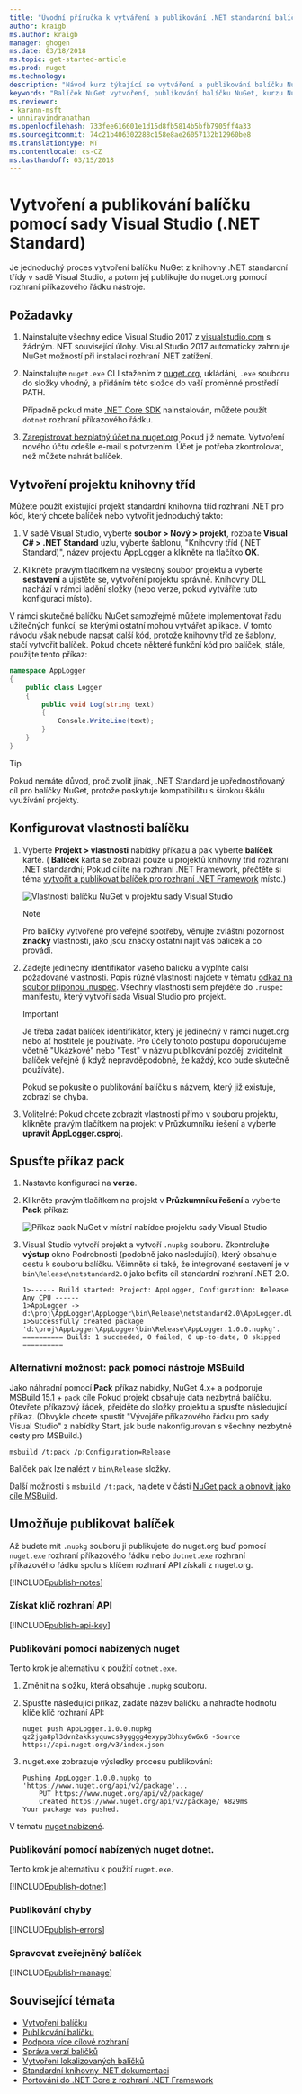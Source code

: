 ```yaml
---
title: "Úvodní příručka k vytváření a publikování .NET standardní balíčku NuGet pomocí sady Visual Studio | Microsoft Docs"
author: kraigb
ms.author: kraigb
manager: ghogen
ms.date: 03/18/2018
ms.topic: get-started-article
ms.prod: nuget
ms.technology: 
description: "Návod kurz týkající se vytváření a publikování balíčku NuGet pro standardní rozhraní .NET pomocí Visual Studio 2017."
keywords: "Balíček NuGet vytvoření, publikování balíčku NuGet, kurzu NuGet sady Visual Studio vytvořit balíček NuGet, aktualizací Service pack nástroje msbuild"
ms.reviewer:
- karann-msft
- unniravindranathan
ms.openlocfilehash: 733fee616601e1d15d8fb5814b5bfb7905ff4a33
ms.sourcegitcommit: 74c21b406302288c158e8ae26057132b12960be8
ms.translationtype: MT
ms.contentlocale: cs-CZ
ms.lasthandoff: 03/15/2018
---
```

# <a name="create-and-publish-a-package-using-visual-studio-net-standard"></a>Vytvoření a publikování balíčku pomocí sady Visual Studio (.NET Standard)

Je jednoduchý proces vytvoření balíčku NuGet z knihovny .NET standardní třídy v sadě Visual Studio, a potom jej publikujte do nuget.org pomocí rozhraní příkazového řádku nástroje.

## <a name="prerequisites"></a>Požadavky

1. Nainstalujte všechny edice Visual Studio 2017 z [visualstudio.com](https://www.visualstudio.com/) s žádným. NET související úlohy. Visual Studio 2017 automaticky zahrnuje NuGet možností při instalaci rozhraní .NET zatížení.

1. Nainstalujte `nuget.exe` CLI stažením z [nuget.org](https://dist.nuget.org/win-x86-commandline/latest/nuget.exe), ukládání, `.exe` souboru do složky vhodný, a přidáním této složce do vaší proměnné prostředí PATH.

    Případně pokud máte [.NET Core SDK](https://www.microsoft.com/net/download/) nainstalován, můžete použít `dotnet` rozhraní příkazového řádku.

1. [Zaregistrovat bezplatný účet na nuget.org](https://www.nuget.org/users/account/LogOn?returnUrl=%2F) Pokud již nemáte. Vytvoření nového účtu odešle e-mail s potvrzením. Účet je potřeba zkontrolovat, než můžete nahrát balíček.

## <a name="create-a-class-library-project"></a>Vytvoření projektu knihovny tříd

Můžete použít existující projekt standardní knihovna tříd rozhraní .NET pro kód, který chcete balíček nebo vytvořit jednoduchý takto:

1. V sadě Visual Studio, vyberte **soubor > Nový > projekt**, rozbalte **Visual C# > .NET Standard** uzlu, vyberte šablonu, "Knihovny tříd (.NET Standard)", název projektu AppLogger a klikněte na tlačítko **OK**.

1. Klikněte pravým tlačítkem na výsledný soubor projektu a vyberte **sestavení** a ujistěte se, vytvoření projektu správně. Knihovny DLL nachází v rámci ladění složky (nebo verze, pokud vytváříte tuto konfiguraci místo).

V rámci skutečné balíčku NuGet samozřejmě můžete implementovat řadu užitečných funkcí, se kterými ostatní mohou vytvářet aplikace. V tomto návodu však nebude napsat další kód, protože knihovny tříd ze šablony, stačí vytvořit balíček. Pokud chcete některé funkční kód pro balíček, stále, použijte tento příkaz:

```cs
namespace AppLogger
{
    public class Logger
    {
        public void Log(string text)
        {
            Console.WriteLine(text);
        }
    }
}
```

> [!Tip]
> Pokud nemáte důvod, proč zvolit jinak, .NET Standard je upřednostňovaný cíl pro balíčky NuGet, protože poskytuje kompatibilitu s širokou škálu využívání projekty.

## <a name="configure-package-properties"></a>Konfigurovat vlastnosti balíčku

1. Vyberte **Projekt > vlastnosti** nabídky příkazu a pak vyberte **balíček** kartě. ( **Balíček** karta se zobrazí pouze u projektů knihovny tříd rozhraní .NET standardní; Pokud cílíte na rozhraní .NET Framework, přečtěte si téma [vytvořit a publikovat balíček pro rozhraní .NET Framework](create-and-publish-a-package-using-visual-studio-net-framework.md) místo.)

    ![Vlastnosti balíčku NuGet v projektu sady Visual Studio](media/qs_create-vs-01-package-properties.png)

    > [!Note]
    > Pro balíčky vytvořené pro veřejné spotřeby, věnujte zvláštní pozornost **značky** vlastnosti, jako jsou značky ostatní najít váš balíček a co provádí.

1. Zadejte jedinečný identifikátor vašeho balíčku a vyplňte další požadované vlastnosti. Popis různé vlastnosti najdete v tématu [odkaz na soubor příponou .nuspec](../reference/nuspec.md). Všechny vlastnosti sem přejděte do `.nuspec` manifestu, který vytvoří sada Visual Studio pro projekt.

    > [!Important]
    > Je třeba zadat balíček identifikátor, který je jedinečný v rámci nuget.org nebo ať hostitele je používáte. Pro účely tohoto postupu doporučujeme včetně "Ukázkové" nebo "Test" v názvu publikování později zviditelnit balíček veřejně (i když nepravděpodobné, že každý, kdo bude skutečně používáte).
    >
    > Pokud se pokusíte o publikování balíčku s názvem, který již existuje, zobrazí se chyba.

1. Volitelné: Pokud chcete zobrazit vlastnosti přímo v souboru projektu, klikněte pravým tlačítkem na projekt v Průzkumníku řešení a vyberte **upravit AppLogger.csproj**.

## <a name="run-the-pack-command"></a>Spusťte příkaz pack

1. Nastavte konfiguraci na **verze**.

1. Klikněte pravým tlačítkem na projekt v **Průzkumníku řešení** a vyberte **Pack** příkaz:

    ![Příkaz pack NuGet v místní nabídce projektu sady Visual Studio](media/qs_create-vs-02-pack-command.png)

1. Visual Studio vytvoří projekt a vytvoří `.nupkg` souboru. Zkontrolujte **výstup** okno Podrobnosti (podobně jako následující), který obsahuje cestu k souboru balíčku. Všimněte si také, že integrované sestavení je v `bin\Release\netstandard2.0` jako befits cíl standardní rozhraní .NET 2.0.

    ```output
    1>------ Build started: Project: AppLogger, Configuration: Release Any CPU ------
    1>AppLogger -> d:\proj\AppLogger\AppLogger\bin\Release\netstandard2.0\AppLogger.dll
    1>Successfully created package 'd:\proj\AppLogger\AppLogger\bin\Release\AppLogger.1.0.0.nupkg'.
    ========== Build: 1 succeeded, 0 failed, 0 up-to-date, 0 skipped ==========
    ```

### <a name="alternate-option-pack-with-msbuild"></a>Alternativní možnost: pack pomocí nástroje MSBuild

Jako náhradní pomocí **Pack** příkaz nabídky, NuGet 4.x+ a podporuje MSBuild 15.1 + `pack` cíle Pokud projekt obsahuje data nezbytná balíčku. Otevřete příkazový řádek, přejděte do složky projektu a spusťte následující příkaz. (Obvykle chcete spustit "Vývojáře příkazového řádku pro sady Visual Studio" z nabídky Start, jak bude nakonfigurován s všechny nezbytné cesty pro MSBuild.)

```cli
msbuild /t:pack /p:Configuration=Release
```

Balíček pak lze nalézt v `bin\Release` složky.

Další možnosti s `msbuild /t:pack`, najdete v části [NuGet pack a obnovit jako cíle MSBuild](../reference/msbuild-targets.md#pack-target).

## <a name="publish-the-package"></a>Umožňuje publikovat balíček

Až budete mít `.nupkg` souboru ji publikujete do nuget.org buď pomocí `nuget.exe` rozhraní příkazového řádku nebo `dotnet.exe` rozhraní příkazového řádku spolu s klíčem rozhraní API získali z nuget.org.

[!INCLUDE[publish-notes](includes/publish-notes.md)]

### <a name="acquire-your-api-key"></a>Získat klíč rozhraní API

[!INCLUDE[publish-api-key](includes/publish-api-key.md)]

### <a name="publish-with-nuget-push"></a>Publikování pomocí nabízených nuget

Tento krok je alternativu k použití `dotnet.exe`.

1. Změnit na složku, která obsahuje `.nupkg` souboru.

1. Spusťte následující příkaz, zadáte název balíčku a nahraďte hodnotu klíče klíč rozhraní API:

    ```cli
    nuget push AppLogger.1.0.0.nupkg qz2jga8pl3dvn2akksyquwcs9ygggg4exypy3bhxy6w6x6 -Source https://api.nuget.org/v3/index.json
    ```

1. nuget.exe zobrazuje výsledky procesu publikování:

    ```output
    Pushing AppLogger.1.0.0.nupkg to 'https://www.nuget.org/api/v2/package'...
        PUT https://www.nuget.org/api/v2/package/
        Created https://www.nuget.org/api/v2/package/ 6829ms
    Your package was pushed.
    ```

V tématu [nuget nabízené](../tools/cli-ref-push.md).

### <a name="publish-with-dotnet-nuget-push"></a>Publikování pomocí nabízených nuget dotnet.

Tento krok je alternativu k použití `nuget.exe`.

[!INCLUDE[publish-dotnet](includes/publish-dotnet.md)]

### <a name="publish-errors"></a>Publikování chyby

[!INCLUDE[publish-errors](includes/publish-errors.md)]

### <a name="manage-the-published-package"></a>Spravovat zveřejněný balíček

[!INCLUDE[publish-manage](includes/publish-manage.md)]

## <a name="related-topics"></a>Související témata

- [Vytvoření balíčku](../create-packages/creating-a-package.md)
- [Publikování balíčku](../create-packages/publish-a-package.md)
- [Podpora více cílové rozhraní](../create-packages/supporting-multiple-target-frameworks.md)
- [Správa verzí balíčků](../reference/package-versioning.md)
- [Vytvoření lokalizovaných balíčků](../create-packages/creating-localized-packages.md)
- [Standardní knihovny .NET dokumentaci](/dotnet/articles/standard/library)
- [Portování do .NET Core z rozhraní .NET Framework](/dotnet/articles/core/porting/index)